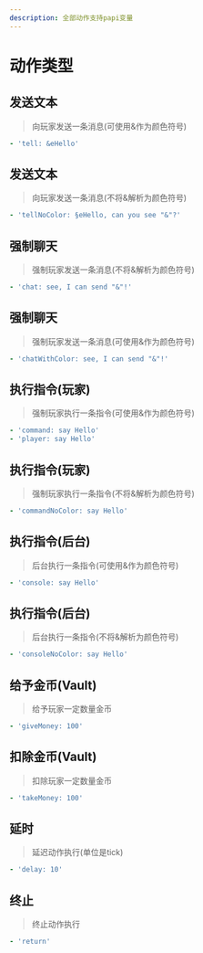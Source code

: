 ```yaml
---
description: 全部动作支持papi变量
---
```


# 动作类型

## 发送文本

> 向玩家发送一条消息(可使用&作为颜色符号)

```yaml
- 'tell: &eHello'
```

## 发送文本

> 向玩家发送一条消息(不将&解析为颜色符号)

```yaml
- 'tellNoColor: §eHello, can you see "&"?'
```

## 强制聊天

> 强制玩家发送一条消息(不将&解析为颜色符号)

```yaml
- 'chat: see, I can send "&"!'
```

## 强制聊天

> 强制玩家发送一条消息(可使用&作为颜色符号)

```yaml
- 'chatWithColor: see, I can send "&"!'
```

## 执行指令(玩家)

> 强制玩家执行一条指令(可使用&作为颜色符号)

```yaml
- 'command: say Hello'
- 'player: say Hello'
```

## 执行指令(玩家)

> 强制玩家执行一条指令(不将&解析为颜色符号)

```yaml
- 'commandNoColor: say Hello'
```

## 执行指令(后台)

> 后台执行一条指令(可使用&作为颜色符号)

```yaml
- 'console: say Hello'
```

## 执行指令(后台)

> 后台执行一条指令(不将&解析为颜色符号)

```yaml
- 'consoleNoColor: say Hello'
```

## 给予金币(Vault)

> 给予玩家一定数量金币

```yaml
- 'giveMoney: 100'
```

## 扣除金币(Vault)

> 扣除玩家一定数量金币

```yaml
- 'takeMoney: 100'
```

## 延时

> 延迟动作执行(单位是tick)

```yaml
- 'delay: 10'
```

## 终止

> 终止动作执行

```yaml
- 'return'
```

